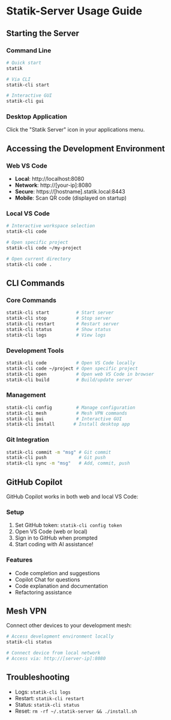 # Statik-Server Usage Guide

## Starting the Server

### Command Line
```bash
# Quick start
statik

# Via CLI
statik-cli start

# Interactive GUI
statik-cli gui
```

### Desktop Application
Click the "Statik Server" icon in your applications menu.

## Accessing the Development Environment

### Web VS Code
- **Local**: http://localhost:8080
- **Network**: http://[your-ip]:8080  
- **Secure**: https://[hostname].statik.local:8443
- **Mobile**: Scan QR code (displayed on startup)

### Local VS Code
```bash
# Interactive workspace selection
statik-cli code

# Open specific project
statik-cli code ~/my-project

# Open current directory
statik-cli code .
```

## CLI Commands

### Core Commands
```bash
statik-cli start          # Start server
statik-cli stop           # Stop server
statik-cli restart        # Restart server
statik-cli status         # Show status
statik-cli logs           # View logs
```

### Development Tools
```bash
statik-cli code           # Open VS Code locally
statik-cli code ~/project # Open specific project
statik-cli open           # Open web VS Code in browser
statik-cli build          # Build/update server
```

### Management
```bash
statik-cli config         # Manage configuration
statik-cli mesh           # Mesh VPN commands
statik-cli gui            # Interactive GUI
statik-cli install       # Install desktop app
```

### Git Integration
```bash
statik-cli commit -m "msg" # Git commit
statik-cli push            # Git push
statik-cli sync -m "msg"   # Add, commit, push
```

## GitHub Copilot

GitHub Copilot works in both web and local VS Code:

### Setup
1. Set GitHub token: `statik-cli config token`
2. Open VS Code (web or local)
3. Sign in to GitHub when prompted
4. Start coding with AI assistance!

### Features
- Code completion and suggestions
- Copilot Chat for questions
- Code explanation and documentation
- Refactoring assistance

## Mesh VPN

Connect other devices to your development mesh:

```bash
# Access development environment locally
statik-cli status

# Connect device from local network
# Access via: http://[server-ip]:8080
```

## Troubleshooting

- Logs: `statik-cli logs`
- Restart: `statik-cli restart`
- Status: `statik-cli status`
- Reset: `rm -rf ~/.statik-server && ./install.sh`
